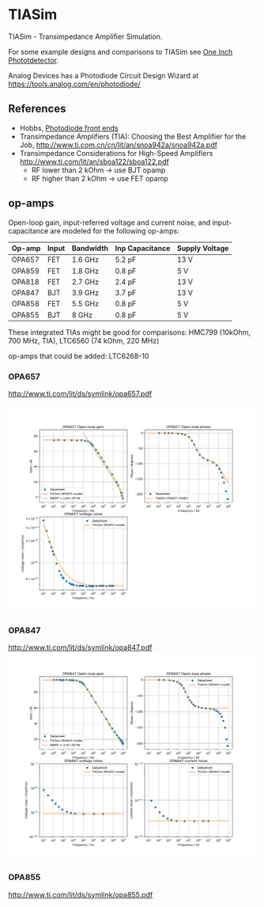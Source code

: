 # TIASim
TIASim - Transimpedance Amplifier Simulation.

For some example designs and comparisons to TIASim see [One Inch Phototdetector](https://github.com/aewallin/One-Inch-Photodetector).

Analog Devices has a Photodiode Circuit Design Wizard at https://tools.analog.com/en/photodiode/

## References

* Hobbs, [Photodiode front ends](https://electrooptical.net/static/oldsite/www/frontends/frontends.pdf)
* Transimpedance Amplifiers (TIA): Choosing the Best Amplifier for the Job, http://www.ti.com.cn/cn/lit/an/snoa942a/snoa942a.pdf
* Transimpedance Considerations for High-Speed Amplifiers http://www.ti.com/lit/an/sboa122/sboa122.pdf
  - RF lower than 2 kOhm -> use BJT opamp
  - RF higher than 2 kOhm -> use FET opamp

## op-amps

Open-loop gain, input-referred voltage and current noise, and input-capacitance are modeled for the following op-amps:

| Op-amp        | Input           | Bandwidth | Inp Capacitance | Supply Voltage  |
| ------------- | -------------   | --------- | --------------- | --------------- |
| OPA657        | FET             |  1.6 GHz  | 5.2 pF          | 13 V            |
| OPA859        | FET             |  1.8 GHz  | 0.8 pF          | 5 V             |
| OPA818        | FET             |  2.7 GHz  | 2.4 pF          | 13 V            |
| OPA847        | BJT             |  3.9 GHz  | 3.7 pF          | 13 V            |
| OPA858        | FET             |  5.5 GHz  | 0.8 pF          | 5 V             |
| OPA855        | BJT             |  8 GHz    | 0.8 pF          | 5 V             |

These integrated TIAs might be good for comparisons:  HMC799 (10kOhm, 700 MHz, TIA), LTC6560 (74 kOhm, 220 MHz)

op-amps that could be added: LTC6268-10

### OPA657
http://www.ti.com/lit/ds/symlink/opa657.pdf

![opa657-image](doc/opa657.png)

### OPA847
http://www.ti.com/lit/ds/symlink/opa847.pdf
![opa847-image](doc/opa847.png)

### OPA855
http://www.ti.com/lit/ds/symlink/opa855.pdf

